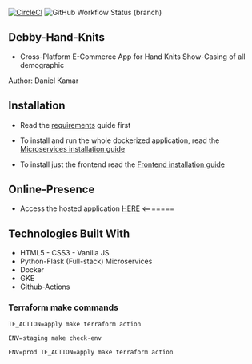 <!-- [![CircleCI](https://circleci.com/gh/koitoror/Debby-Hand-Knits.svg?style=svg)](https://circleci.com/gh/koitoror/Debby-Hand-Knits) -->

[![CircleCI](https://img.shields.io/circleci/build/github/koitoror/Debby-Hand-Knits?label=main&logo=circleci)](https://circleci.com/gh/koitoror/Debby-Hand-Knits/tree/main)
![GitHub Workflow Status (branch)](https://img.shields.io/github/workflow/status/koitoror/Debby-Hand-Knits/Build%20and%20Deploy%20to%20Google%20Compute%20Engine/master?label=GH-Action%20WF&style=social)
## Debby-Hand-Knits
- Cross-Platform E-Commerce App for Hand Knits Show-Casing of all demographic

Author: Daniel Kamar


## Installation

- Read the [requirements](frontend-service/docs/install/requirements.md) guide first

- To install and run the whole dockerized application, read the [Microservices installation guide](frontend-service/docs/install/microservices.md)

- To install just the frontend read the [Frontend installation guide](frontend-service/docs/install/frontend.md)


## Online-Presence 

* Access the hosted application [HERE](http://debby.ga/)
<=======

## Technologies Built With
  * HTML5 - CSS3 - Vanilla JS
  * Python-Flask (Full-stack) Microservices
  * Docker
  * GKE
  * Github-Actions

### Terraform make commands
```
TF_ACTION=apply make terraform action

ENV=staging make check-env

ENV=prod TF_ACTION=apply make terraform action
```
